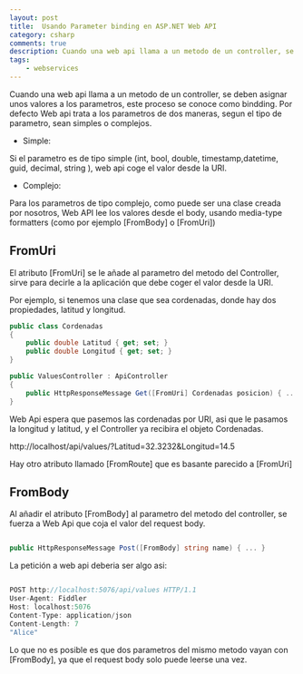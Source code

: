 ```yaml
---
layout: post
title:  Usando Parameter binding en ASP.NET Web API
category: csharp
comments: true
description: Cuando una web api llama a un metodo de un controller, se deben asignar unos valores a los parametros, este proceso se conoce como bindding. Por defecto Web api trata a los parametros de dos maneras, segun el tipo de parametro, sean simples o complejos.
tags:
    - webservices
---
```


Cuando una web api llama a un metodo de un controller, se deben asignar unos valores a los parametros, este proceso se conoce como bindding. Por defecto Web api trata a los parametros de dos maneras, segun el tipo de parametro, sean simples o complejos.

* Simple:

Si el parametro es de tipo simple (int, bool, double, timestamp,datetime, guid, decimal, string ), web api coge el valor desde la URI.

* Complejo: 

Para los parametros de tipo complejo, como puede ser una clase creada por nosotros, Web API lee los valores desde el body, usando media-type formatters (como por ejemplo [FromBody] o [FromUri])



## FromUri

El atributo [FromUri] se le añade al parametro del metodo del Controller, sirve para decirle a la aplicación que debe coger el valor desde la URI.

Por ejemplo, si tenemos una clase que sea cordenadas, donde hay dos propiedades, latitud y longitud.


``` csharp
public class Cordenadas
{
    public double Latitud { get; set; } 
    public double Longitud { get; set; }
}

public ValuesController : ApiController
{
    public HttpResponseMessage Get([FromUri] Cordenadas posicion) { ... }
}

```

Web Api espera que pasemos las cordenadas por URI, asi que le pasamos la longitud y latitud, y el Controller ya recibira el objeto Cordenadas.

http://localhost/api/values/?Latitud=32.3232&Longitud=14.5


Hay otro atributo llamado [FromRoute] que es basante parecido a [FromUri] 

## FromBody

Al añadir el atributo [FromBody] al parametro del metodo del controller, se fuerza a Web Api que coja el valor del request body.

``` csharp

public HttpResponseMessage Post([FromBody] string name) { ... }

```

La petición a web api deberia ser algo asi:

``` csharp

POST http://localhost:5076/api/values HTTP/1.1
User-Agent: Fiddler
Host: localhost:5076
Content-Type: application/json
Content-Length: 7
"Alice"

``` 

Lo que no es posible es que dos parametros del mismo metodo vayan con [FromBody], ya que el request body solo puede leerse una vez.






